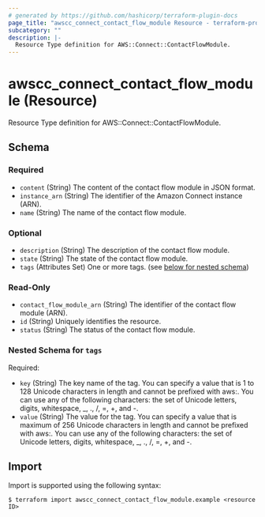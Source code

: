 ```yaml
---
# generated by https://github.com/hashicorp/terraform-plugin-docs
page_title: "awscc_connect_contact_flow_module Resource - terraform-provider-awscc"
subcategory: ""
description: |-
  Resource Type definition for AWS::Connect::ContactFlowModule.
---
```


# awscc_connect_contact_flow_module (Resource)

Resource Type definition for AWS::Connect::ContactFlowModule.



<!-- schema generated by tfplugindocs -->
## Schema

### Required

- `content` (String) The content of the contact flow module in JSON format.
- `instance_arn` (String) The identifier of the Amazon Connect instance (ARN).
- `name` (String) The name of the contact flow module.

### Optional

- `description` (String) The description of the contact flow module.
- `state` (String) The state of the contact flow module.
- `tags` (Attributes Set) One or more tags. (see [below for nested schema](#nestedatt--tags))

### Read-Only

- `contact_flow_module_arn` (String) The identifier of the contact flow module (ARN).
- `id` (String) Uniquely identifies the resource.
- `status` (String) The status of the contact flow module.

<a id="nestedatt--tags"></a>
### Nested Schema for `tags`

Required:

- `key` (String) The key name of the tag. You can specify a value that is 1 to 128 Unicode characters in length and cannot be prefixed with aws:. You can use any of the following characters: the set of Unicode letters, digits, whitespace, _, ., /, =, +, and -.
- `value` (String) The value for the tag. You can specify a value that is maximum of 256 Unicode characters in length and cannot be prefixed with aws:. You can use any of the following characters: the set of Unicode letters, digits, whitespace, _, ., /, =, +, and -.

## Import

Import is supported using the following syntax:

```shell
$ terraform import awscc_connect_contact_flow_module.example <resource ID>
```
